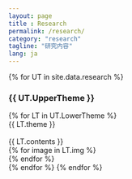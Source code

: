```yaml
---
layout: page
title : Research
permalink: /research/
category: "research"
tagline: "研究内容"
lang: ja
---
```


<div>
{% for UT in site.data.research %}
    <h3 class="member-role"><span>{{ UT.UpperTheme }}</span></h3>
    {% for LT in UT.LowerTheme %}
        <div class="research-area">
            <div class="research-theme">{{ LT.theme }}</div><BR>
            <div class="research-content">{{ LT.contents }}</div>
            {% for image in LT.img %}
                <div class="research-img" style="background: url({{ site.baseurl }}/image/{{ image }})"></div>
            {% endfor %}
        </div>
    {% endfor %}
{% endfor %}
</div>